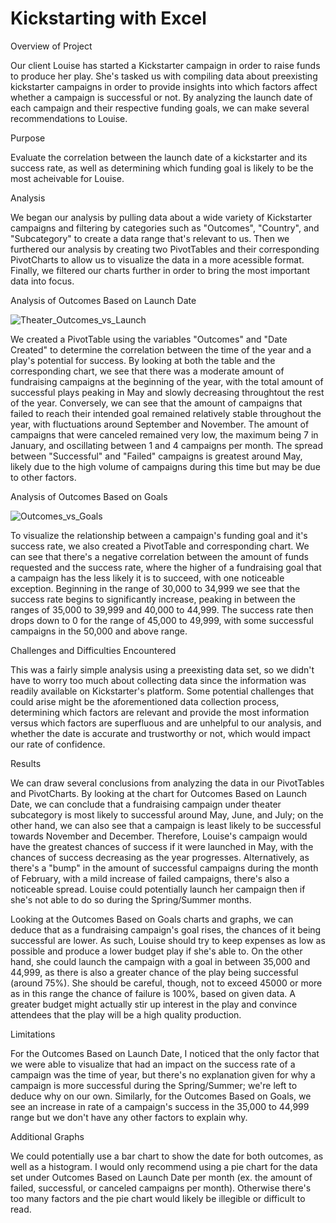# Kickstarting with Excel

Overview of Project

Our client Louise has started a Kickstarter campaign in order to raise funds to produce her play. She's tasked us with compiling data about preexisting kickstarter campaigns in order to provide insights into which factors affect whether a campaign is successful or not. By analyzing the launch date of each campaign and their respective funding goals, we can make several recommendations to Louise.

Purpose

Evaluate the correlation between the launch date of a kickstarter and its success rate, as well as determining which funding goal is likely to be the most acheivable for Louise.

Analysis

We began our analysis by pulling data about a wide variety of Kickstarter campaigns and filtering by categories such as "Outcomes", "Country", and "Subcategory" to create a data range that's relevant to us. Then we furthered our analysis by creating two PivotTables and their corresponding PivotCharts to allow us to visualize the data in a more acessible format. Finally, we filtered our charts further in order to bring the most important data into focus. 

Analysis of Outcomes Based on Launch Date

![Theater_Outcomes_vs_Launch](https://user-images.githubusercontent.com/99847786/156955906-ead1567f-0df6-4dc9-b86d-0b469aee3279.png)

We created a PivotTable using the variables "Outcomes" and "Date Created" to determine the correlation between the time of the year and a play's potential for success. By looking at both the table and the corresponding chart, we see that there was a moderate amount of fundraising campaigns at the beginning of the year, with the total amount of successful plays peaking in May and slowly decreasing throughtout the rest of the year. Conversely, we can see that the amount of campaigns that failed to reach their intended goal remained relatively stable throughout the year, with fluctuations around September and November. The amount of campaigns that were canceled remained very low, the maximum being 7 in January, and oscillating between 1 and 4 campaigns per month. The spread between "Successful" and "Failed" campaigns is greatest around May, likely due to the high volume of campaigns during this time but may be due to other factors. 

Analysis of Outcomes Based on Goals

![Outcomes_vs_Goals](https://user-images.githubusercontent.com/99847786/156955853-580b5938-03b5-4bad-807f-9aae96a71656.png)

To visualize the relationship between a campaign's funding goal and it's success rate, we also created a PivotTable and corresponding chart. We can see that there's a negative correlation between the amount of funds requested and the success rate, where the higher of a fundraising goal that a campaign has the less likely it is to succeed, with one noticeable exception. Beginning in the range of 30,000 to 34,999 we see that the success rate begins to significantly increase, peaking in between the ranges of 35,000 to 39,999 and 40,000 to 44,999. The success rate then drops down to 0 for the range of 45,000 to 49,999, with some successful campaigns in the 50,000 and above range. 

Challenges and Difficulties Encountered

This was a fairly simple analysis using a preexisting data set, so we didn't have to worry too much about collecting data since the information was readily available on Kickstarter's platform. Some potential challenges that could arise might be the aforementioned data collection process, determining which factors are relevant and provide the most information versus which factors are superfluous and are unhelpful to our analysis, and whether the date is accurate and trustworthy or not, which would impact our rate of confidence. 

Results

We can draw several conclusions from analyzing the data in our PivotTables and PivotCharts. By looking at the chart for Outcomes Based on Launch Date, we can conclude that a fundraising campaign under theater subcategory is most likely to successful around May, June, and July; on the other hand, we can also see that a campaign is least likely to be successful towards November and December. Therefore, Louise's campaign would have the greatest chances of success if it were launched in May, with the chances of success decreasing as the year progresses. Alternatively, as there's a "bump" in the amount of successful campaigns during the month of February, with a mild increase of failed campaigns, there's also a noticeable spread. Louise could potentially launch her campaign then if she's not able to do so during the Spring/Summer months. 

Looking at the Outcomes Based on Goals charts and graphs, we can deduce that as a fundraising campaign's goal rises, the chances of it being successful are lower. As such, Louise should try to keep expenses as low as possible and produce a lower budget play if she's able to. On the other hand, she could launch the campaign with a goal in between 35,000 and 44,999, as there is also a greater chance of the play being successful (around 75%). She should be careful, though, not to exceed 45000 or more as in this range the chance of failure is 100%, based on given data. A greater budget might actually stir up interest in the play and convince attendees that the play will be a high quality production. 

Limitations

For the Outcomes Based on Launch Date, I noticed that the only factor that we were able to visualize that had an impact on the success rate of a campaign was the time of year, but there's no explanation given for why a campaign is more successful during the Spring/Summer; we're left to deduce why on our own. Similarly, for the Outcomes Based on Goals, we see an increase in rate of a campaign's success in the 35,000 to 44,999 range but we don't have any other factors to explain why. 

Additional Graphs

We could potentially use a bar chart to show the date for both outcomes, as well as a histogram. I would only recommend using a pie chart for the data set under Outcomes Based on Launch Date per month (ex. the amount of failed, successful, or canceled campaigns per month). Otherwise there's too many factors and the pie chart would likely be illegible or difficult to read.


